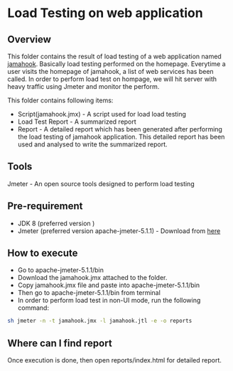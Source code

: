# Load Testing on web application

## Overview
This folder contains the result of load testing of a web application named [jamahook](https://app.jamahook.com/). Basically load testing performed on the homepage. Everytime a user visits the homepage of jamahook, a list of web services has been called. In order to perform load test on hompage, we will hit server with heavy traffic using Jmeter and monitor the perform.

This folder contains following items:
* Script(jamahook.jmx) - A script used for load load testing
* Load Test Report - A summarized report
* Report - A detailed report which has been generated after performing the load testing of jamahook application. This detailed report has been used and analysed to write the summarized report. 

## Tools
Jmeter - An open source tools designed to perform load testing

## Pre-requirement
* JDK 8 (preferred version )
* Jmeter (preferred version apache-jmeter-5.1.1) - Download from [here](https://jmeter.apache.org/download_jmeter.cgi)

## How to execute
* Go to apache-jmeter-5.1.1/bin
* Download the jamahook.jmx attached to the folder.
* Copy jamahook.jmx file and paste into apache-jmeter-5.1.1/bin
* Then go to apache-jmeter-5.1.1/bin from terminal
* In order to perform load test in non-UI mode, run the following command:
```sh
sh jmeter -n -t jamahook.jmx -l jamahook.jtl -e -o reports
```

## Where can I find report
Once execution is done, then open reports/index.html for detailed report.